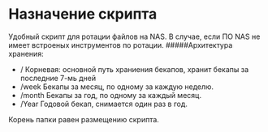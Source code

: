 # Назначение скрипта
Удобный скрипт для ротации файлов на NAS. В случае, если ПО NAS не имеет встроеных инструментов по ротации.
#####Архитектура хранения:
+ / Корневая: основной путь храниения бекапов, хранит бекапы за последние 7-мь дней
 + /week Бекапы за месяц, по одному за каждую неделю.
 + /month Бекапы за год, по одному за каждый месяц.
 + /Year Годовой бекап, снимается один раз в год.

Корень папки равен размещению скрипта.